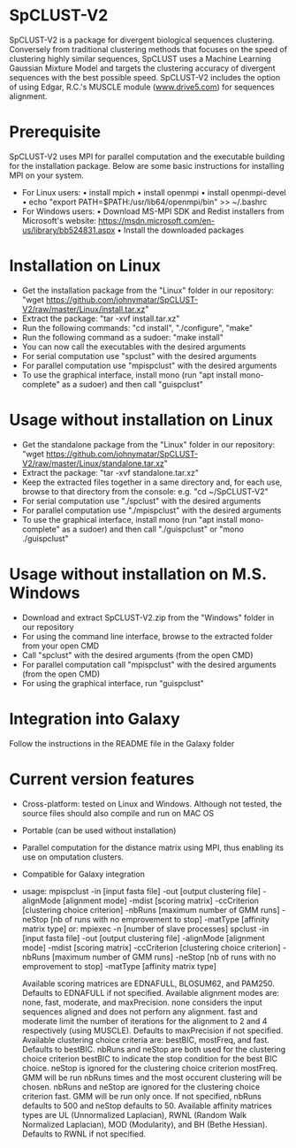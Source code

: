 # SpCLUST-V2
SpCLUST-V2 is a package for divergent biological sequences clustering. Conversely from traditional clustering methods that focuses on the speed of clustering highly similar sequences, SpCLUST uses a Machine Learning Gaussian Mixture Model and targets the clustering accuracy of divergent sequences with the best possible speed.
SpCLUST-V2 includes the option of using Edgar, R.C.'s MUSCLE module (www.drive5.com) for sequences alignment.

# Prerequisite
SpCLUST-V2 uses MPI for parallel computation and the executable building for the installation package. Below are some basic instructions for installing MPI on your system.
- For Linux users:
  •	install mpich
  •	install openmpi
  •	install openmpi-devel
  •	echo "export PATH=$PATH:/usr/lib64/openmpi/bin" >> ~/.bashrc
- For Windows users:
  •	Download MS-MPI SDK and Redist installers from Microsoft's website: https://msdn.microsoft.com/en-us/library/bb524831.aspx
  •	Install the downloaded packages

# Installation on Linux
- Get the installation package from the "Linux" folder in our repository: "wget https://github.com/johnymatar/SpCLUST-V2/raw/master/Linux/install.tar.xz"
- Extract the package: "tar -xvf install.tar.xz"
- Run the following commands: "cd install", "./configure", "make"
- Run the following command as a sudoer: "make install"
- You can now call the executables with the desired arguments
- For serial computation use "spclust" with the desired arguments
- For parallel computation use "mpispclust" with the desired arguments
- To use the graphical interface, install mono (run "apt install mono-complete" as a sudoer) and then call "guispclust"

# Usage without installation on Linux
- Get the standalone package from the "Linux" folder in our repository: "wget https://github.com/johnymatar/SpCLUST-V2/raw/master/Linux/standalone.tar.xz"
- Extract the package: "tar -xvf standalone.tar.xz"
- Keep the extracted files together in a same directory and, for each use, browse to that directory from the console: e.g. "cd ~/SpCLUST-V2"
- For serial computation use "./spclust" with the desired arguments
- For parallel computation use "./mpispclust" with the desired arguments
- To use the graphical interface, install mono (run "apt install mono-complete" as a sudoer) and then call "./guispclust" or "mono ./guispclust"

# Usage without installation on M.S. Windows
- Download and extract SpCLUST-V2.zip from the "Windows" folder in our repository
- For using the command line interface, browse to the extracted folder from your open CMD
- Call "spclust" with the desired arguments (from the open CMD)
- For parallel computation call "mpispclust" with the desired arguments (from the open CMD)
- For using the graphical interface, run "guispclust"

# Integration into Galaxy
Follow the instructions in the README file in the Galaxy folder

# Current version features
- Cross-platform: tested on Linux and Windows. Although not tested, the source files should also compile and run on MAC OS
- Portable (can be used without installation)
- Parallel computation for the distance matrix using MPI, thus enabling its use on omputation clusters.
- Compatible for Galaxy integration
- usage: mpispclust -in [input fasta file] -out [output clustering file] -alignMode [alignment mode] -mdist [scoring matrix] -ccCriterion [clustering choice criterion] -nbRuns [maximum number of GMM runs] -neStop [nb of runs with no emprovement to stop]  -matType [affinity matrix type]
     or: mpiexec -n [number of slave processes] spclust -in [input fasta file] -out [output clustering file] -alignMode [alignment mode] -mdist [scoring matrix] -ccCriterion [clustering choice criterion] -nbRuns [maximum number of GMM runs] -neStop [nb of runs with no emprovement to stop]  -matType [affinity matrix type]

  Available scoring matrices are EDNAFULL, BLOSUM62, and PAM250. Defaults to EDNAFULL if not specified.
  Available alignment modes are: none, fast, moderate, and maxPrecision. none considers the input sequences aligned and does not perforn any alignment. fast and moderate limit the number of iterations for the alignment to 2 and 4 respectively (using MUSCLE). Defaults to maxPrecision if not specified.
  Available clustering choice criteria are: bestBIC, mostFreq, and fast. Defaults to bestBIC.
    nbRuns and neStop are both used for the clustering choice criterion bestBIC to indicate the stop condition for the best BIC choice.
    neStop is ignored for the clustering choice criterion mostFreq. GMM will be run nbRuns times and the most occurent clustering will be chosen.
    nbRuns and neStop are ignored for the clustering choice criterion fast. GMM will be run only once.
    If not specified, nbRuns defaults to 500 and neStop defaults to 50.
  Available affinity matrices types are UL (Unnormalized Laplacian), RWNL (Random Walk Normalized Laplacian), MOD (Modularity), and BH (Bethe Hessian). Defaults to RWNL if not specified.
